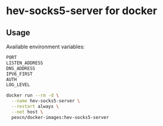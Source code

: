# hev-socks5-server for docker

## Usage

Available environment variables:
```bash
PORT
LISTEN_ADDRESS
DNS_ADDRESS
IPV6_FIRST
AUTH
LOG_LEVEL
```

```bash
docker run --rm -d \
  --name hev-socks5-server \
  --restart always \
  --net host \
  pexcn/docker-images:hev-socks5-server
```

